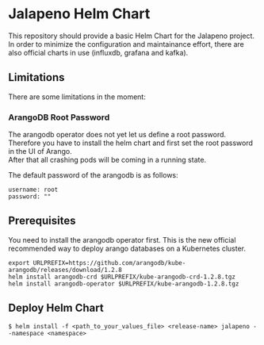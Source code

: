 # Jalapeno Helm Chart

This repository should provide a basic Helm Chart for the Jalapeno project.  
In order to minimize the configuration and maintainance effort, there are also official charts in use (influxdb, grafana and kafka). 

## Limitations
There are some limitations in the moment:

### ArangoDB Root Password
The arangodb operator does not yet let us define a root password.  
Therefore you have to install the helm chart and first set the root password in the UI of Arango.  
After that all crashing pods will be coming in a running state.  
  
The default password of the arangodb is as follows:
```
username: root
password: ""
```

## Prerequisites
You need to install the arangodb operator first. This is the new official recommended way to deploy arango databases on a Kubernetes cluster. 
```
export URLPREFIX=https://github.com/arangodb/kube-arangodb/releases/download/1.2.8
helm install arangodb-crd $URLPREFIX/kube-arangodb-crd-1.2.8.tgz
helm install arangodb-operator $URLPREFIX/kube-arangodb-1.2.8.tgz
```

## Deploy Helm Chart
```
$ helm install -f <path_to_your_values_file> <release-name> jalapeno --namespace <namespace>
```

